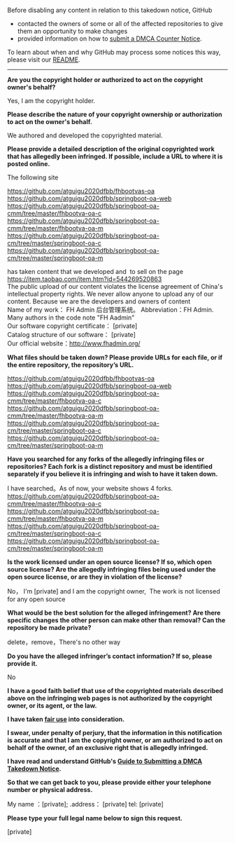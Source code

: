 Before disabling any content in relation to this takedown notice, GitHub
- contacted the owners of some or all of the affected repositories to give them an opportunity to make changes
- provided information on how to [submit a DMCA Counter Notice](https://docs.github.com/en/articles/guide-to-submitting-a-dmca-counter-notice).

To learn about when and why GitHub may process some notices this way, please visit our [README](https://github.com/github/dmca/blob/master/README.md).

---

**Are you the copyright holder or authorized to act on the copyright owner's behalf?**

Yes, I am the copyright holder.

**Please describe the nature of your copyright ownership or authorization to act on the owner's behalf.**

We authored and developed the copyrighted material.

**Please provide a detailed description of the original copyrighted work that has allegedly been infringed. If possible, include a URL to where it is posted online.**

The following site&nbsp;

https://github.com/atguigu2020dfbb/fhbootvas-oa  
https://github.com/atguigu2020dfbb/springboot-oa-web  
https://github.com/atguigu2020dfbb/springboot-oa-cmm/tree/master/fhbootva-oa-c  
https://github.com/atguigu2020dfbb/springboot-oa-cmm/tree/master/fhbootva-oa-m  
https://github.com/atguigu2020dfbb/springboot-oa-cm/tree/master/springboot-oa-c  
https://github.com/atguigu2020dfbb/springboot-oa-cm/tree/master/springboot-oa-m

has taken content that we developed and&nbsp; to sell on the page&nbsp; https://item.taobao.com/item.htm?id=544269520863  
The public upload of our content violates the license agreement of China's intellectual property rights. We never allow anyone to upload any of our content. Because we are the developers and owners of content  
Name of my work： FH Admin 后台管理系统。 Abbreviation：FH Admin. Many authors in the code note "FH Aadmin"  
Our software copyright certificate： [private]  
Catalog structure of our software： [private]  
Our official website：http://www.fhadmin.org/

**What files should be taken down? Please provide URLs for each file, or if the entire repository, the repository’s URL.**

https://github.com/atguigu2020dfbb/fhbootvas-oa  
https://github.com/atguigu2020dfbb/springboot-oa-web  
https://github.com/atguigu2020dfbb/springboot-oa-cmm/tree/master/fhbootva-oa-c  
https://github.com/atguigu2020dfbb/springboot-oa-cmm/tree/master/fhbootva-oa-m  
https://github.com/atguigu2020dfbb/springboot-oa-cm/tree/master/springboot-oa-c  
https://github.com/atguigu2020dfbb/springboot-oa-cm/tree/master/springboot-oa-m

**Have you searched for any forks of the allegedly infringing files or repositories? Each fork is a distinct repository and must be identified separately if you believe it is infringing and wish to have it taken down.**

I have searched。As of now, your website shows 4 forks.  
https://github.com/atguigu2020dfbb/springboot-oa-cmm/tree/master/fhbootva-oa-c  
https://github.com/atguigu2020dfbb/springboot-oa-cmm/tree/master/fhbootva-oa-m  
https://github.com/atguigu2020dfbb/springboot-oa-cm/tree/master/springboot-oa-c  
https://github.com/atguigu2020dfbb/springboot-oa-cm/tree/master/springboot-oa-m

**Is the work licensed under an open source license? If so, which open source license? Are the allegedly infringing files being used under the open source license, or are they in violation of the license?**

No， I'm [private] and I am the copyright owner,&nbsp; The work is not licensed for any open source

**What would be the best solution for the alleged infringement? Are there specific changes the other person can make other than removal? Can the repository be made private?**

delete，remove，There's no other way

**Do you have the alleged infringer’s contact information? If so, please provide it.**

No

**I have a good faith belief that use of the copyrighted materials described above on the infringing web pages is not authorized by the copyright owner, or its agent, or the law.**

**I have taken <a href="https://www.lumendatabase.org/topics/22">fair use</a> into consideration.**

**I swear, under penalty of perjury, that the information in this notification is accurate and that I am the copyright owner, or am authorized to act on behalf of the owner, of an exclusive right that is allegedly infringed.**

**I have read and understand GitHub's <a href="https://docs.github.com/articles/guide-to-submitting-a-dmca-takedown-notice/">Guide to Submitting a DMCA Takedown Notice</a>.**

**So that we can get back to you, please provide either your telephone number or physical address.**

My name ：[private]; .address： [private] tel: [private]

**Please type your full legal name below to sign this request.**

[private]
